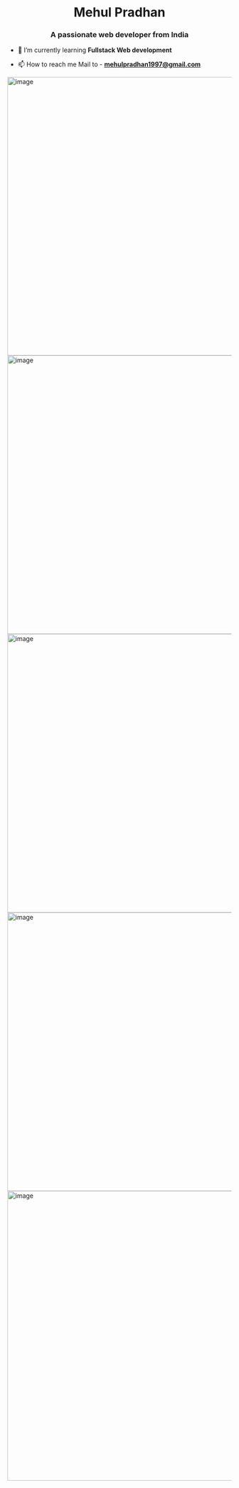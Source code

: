 <h1 align="center">Mehul Pradhan</h1>
<h3 align="center">A passionate web developer from India</h3>

- 🌱 I’m currently learning **Fullstack Web development**

- 📫 How to reach me Mail to -  **mehulpradhan1997@gmail.com**

<img width="625" alt="image" src="https://github.com/mehul1997/mehul1997/assets/48156537/ac19d768-71a4-44fb-a6fe-4923f23939e3">
<br/>

<img width="625" alt="image" src="https://github.com/mehul1997/mehul1997/assets/48156537/6cd29f13-3f0b-4f6c-bcd4-b7ff2d6e8acf">
<br/>

<img width="625" alt="image" src="https://github.com/mehul1997/mehul1997/assets/48156537/569648d3-0df8-4673-b81e-a39c70f701db">
<br/>

<img width="625" alt="image" src="https://github.com/mehul1997/mehul1997/assets/48156537/0383e1af-f11e-4710-97ab-cacb3bd82355">
<br/>

<img width="650" alt="image" src="https://github.com/mehul1997/mehul1997/assets/48156537/30a48c5e-b582-4d8f-aefa-718d1c39f812">



